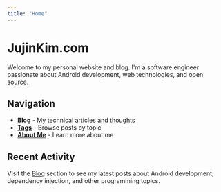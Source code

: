 ```yaml
---
title: "Home"
---
```


# JujinKim.com

Welcome to my personal website and blog. I'm a software engineer passionate about Android development, web technologies, and open source.

## Navigation

- **[Blog](/posts/)** - My technical articles and thoughts
- **[Tags](/tags/)** - Browse posts by topic
- **[About Me](/me/)** - Learn more about me

## Recent Activity

Visit the [Blog](/posts/) section to see my latest posts about Android development, dependency injection, and other programming topics.